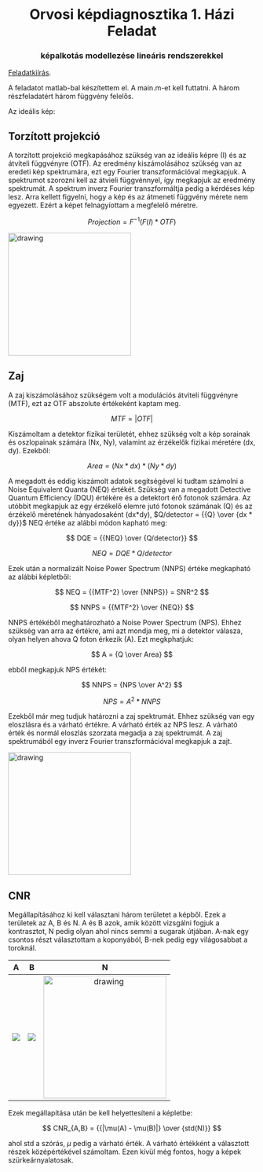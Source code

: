 <center> <h1>Orvosi képdiagnosztika 1. Házi Feladat</h1> </center>
<center> <h3>képalkotás modellezése
lineáris rendszerekkel</h3> </center>

[Feladatkiírás](https://home.mit.bme.hu/~hadhazi/Oktatas/OKD22/HF1/hf_modell.pdf).

A feladatot matlab-bal készítettem el. A main.m-et kell futtatni. A három részfeladatért három függvény felelős.

Az ideális kép:


## Torzított projekció

A torzított projekció megkapásához szükség van az ideális képre (I) és az átviteli függvényre (OTF). Az eredmény kiszámolásához szükség van az eredeti kép spektrumára, ezt egy Fourier transzformációval megkapjuk. A spektrumot szorozni kell az átvieli függvénnyel, így megkapjuk az eredmény spektrumát. A spektrum inverz Fourier transzformáltja pedig a kérdéses kép lesz. Arra kellett figyelni, hogy a kép és az átmeneti függvény mérete nem egyezett. Ezért a képet felnagyíottam a megfelelő méretre.

$$ Projection = F^{-1}(F(I) * OTF)$$

<img src="projection.png" alt="drawing" width="250"/>

## Zaj

A zaj kiszámolásához szükségem volt a modulációs átviteli függvényre (MTF), ezt az OTF abszolute értékeként kaptam meg. 

$$ MTF = |OTF| $$

Kiszámoltam a detektor fizikai területét, ehhez szükség volt a kép sorainak és oszlopainak számára (Nx, Ny), valamint az érzékelők fizikai méretére (dx, dy). Ezekből:

$$ Area = (Nx*dx) * (Ny*dy) $$

A megadott és eddig kiszámolt adatok segítségével ki tudtam számolni a Noise Equivalent Quanta (NEQ) értékét. Szükség van a megadott Detective Quantum Efficiency (DQU) értékére és a detektort érő fotonok számára. Az utóbbit megkapjuk az egy érzékelő elemre jutó fotonok számának (Q) és az érzékelő méretének hányadosaként (dx*dy), $Q/detector = {{Q} \over {dx * dy}}$  NEQ értéke az alábbi módon kapható meg:

$$ DQE = {{NEQ} \over {Q/detector}} $$

$$ NEQ = DQE * Q/detector $$

Ezek után a normalizált Noise Power Spectrum (NNPS) értéke megkapható az alábbi képletből:

$$ NEQ = {{MTF^2} \over {NNPS}} = SNR^2 $$

$$ NNPS = {{MTF^2} \over {NEQ}} $$

NNPS értékéből meghatározható a Noise Power Spectrum (NPS). Ehhez szükség van arra az értékre, ami azt mondja meg, mi a detektor válasza, olyan helyen ahova Q foton érkezik (A). Ezt megkphatjuk:

$$ A = {Q \over Area} $$

ebből megkapjuk NPS értékét:

$$ NNPS = {NPS \over A^2} $$

$$ NPS = A^2 * NNPS $$

Ezekből már meg tudjuk határozni a zaj spektrumát. Ehhez szükség van egy eloszlásra és a várható értékre. A várható érték az NPS lesz. A várható érték és normál eloszlás szorzata megadja a zaj spektrumát. A zaj spektrumából egy inverz Fourier transzformációval megkapjuk a zajt.

<img src="noise.png" alt="drawing" width="250"/>

## CNR

Megállapításához ki kell választani három területet a képből. Ezek a területek az A, B és N. A és B azok, amik között vizsgálni fogjuk a kontrasztot, N pedig olyan ahol nincs semmi a sugarak útjában. A-nak egy csontos részt választottam a koponyából, B-nek pedig egy világosabbat a toroknál.

| A | B | N |
| :---: | :---: | :---: |
| ![](A.png) | ![](B.png) |<img src="N.png" alt="drawing" width="250"/> |

Ezek megállapítása után be kell helyettesíteni a képletbe:

$$ CNR_{A,B} = {{|\mu(A) - \mu(B)|} \over {std(N)}}  $$

ahol std a szórás, $\mu$ pedig a várható érték. A várható értékként a választott részek középértékével számoltam. Ezen kívül még fontos, hogy a képek szürkeárnyalatosak.